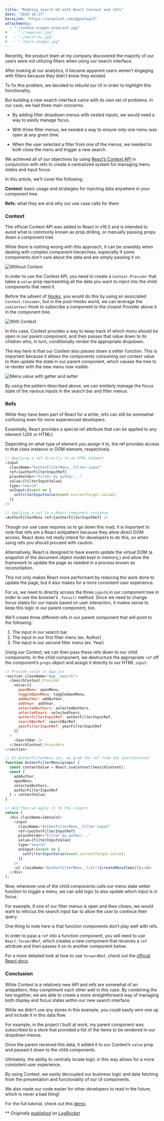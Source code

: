 ```yaml
---
title: "Redoing search UI with React Context and refs"
date: "2019-10-27"
heroLink: "https://unsplash.com/@goshua13"
attachments:
  - "./joshua-aragon-unsplash.jpg"
#   - "./rawpixel.jpg"
#   - "./kevin-ku.jpg"
#   - "./barn-images.jpg"
---
```


Recently, the product team at my company discovered the majority of our users were not utilizing filters when using our search interface.

After looking at our analytics, it became apparent users weren’t engaging with filters because they didn’t know they existed.

To fix this problem, we decided to rebuild our UI in order to highlight this functionality.

But building a new search interface came with its own set of problems. In our case, we had three main concerns:

- By adding filter dropdown menus with nested inputs, we would need a way to easily manage focus.

- With three filter menus, we needed a way to ensure only one menu was open at any given time.

- When the user selected a filter from one of the menus, we needed to both close the menu and trigger a new search.

We achieved all of our objectives by using [React’s Context API](https://blog.logrocket.com/how-and-when-to-use-reacts-new-context-api-b584e41b2704/) in conjunction with refs to create a centralized system for managing menu states and input focus.

In this article, we’ll cover the following:

**Context:** basic usage and strategies for injecting data anywhere in your component tree

**Refs:** what they are and why our use case calls for them

### Context

The official Context API was added to React in v16.3 and is intended to avoid what is commonly known as prop drilling, or manually passing props down a component tree.

While there is nothing wrong with this approach, it can be unwieldy when dealing with complex component hierarchies, especially if some components don’t care about the data and are simply passing it on.

![Without Context](https://drive.google.com/uc?export=view&id=1eJ_V1v65mDzlrjWftb6cHmGOPuHNBV6c)

In order to use the Context API, you need to create a `Context.Provider` that takes a `value` prop representing all the data you want to inject into the child components that need it.

Before the advent of [Hooks](https://blog.logrocket.com/frustrations-with-react-hooks/), you would do this by using an associated `Context.Consumer`, but in the post-Hooks world, we can leverage the `useContext` Hook to subscribe a component to the closest Provider above it in the component tree.

![With Context](https://drive.google.com/uc?export=view&id=12ib9i5CnTFI63l5iaVfQEff4na5Zr-oL)

In this case, Context provides a way to keep track of which menu should be open in our parent component, and then passes that value down to its children who, in turn, conditionally render the appropriate dropdown.

The key here is that our Context also passes down a setter function. This is important because it allows the components consuming our context value to then update the state in our parent component, which causes the tree to re-render with the new menu now visible.

![Menu value with getter and setter](https://drive.google.com/uc?export=view&id=1czOGG0jufp6UMXftWV3PXgRMvLpLH1fE)

By using the pattern described above, we can similarly manage the focus state of the various inputs in the search bar and filter menus.

### Refs

While they have been part of React for a while, refs can still be somewhat confusing even for more experienced developers.

Essentially, React provides a special ref attribute that can be applied to any element (JSX or HTML).

Depending on what type of element you assign it to, the ref provides access to that class instance or DOM element, respectively.

```javascript
// Applying a ref directly to an HTML element
<input
  className="AuthorFilterMenu__filter-input"
  ref={authorFilterInputRef}
  placeholder="Filter by author..."
  value={filterInputValue}
  type="search"
  onInput={event => {
    setFilterInputValue(event.currentTarget.value);
  }}
/>

// Applying a ref to a React component instance
<AuthorFilterMenu ref={authorFilterInputRef} />
```

Though our use case requires us to go down this road, it is important to note that refs are a React antipattern because they allow direct DOM access. React does not really intend for developers to do this, so when using refs you should proceed with caution.

Alternatively, React is designed to have events update the virtual DOM (a snapshot of the document object model kept in memory,) and allow the framework to update the page as needed in a process known as reconciliation.

This not only makes React more performant by reducing the work done to update the page, but it also makes for a more consistent user experience.

For us, we need to directly access the three `input`s in our component tree in order to use the browser’s `.focus()` method. Since we need to change focus states for our inputs based on user interaction, it makes sense to keep this logic in our parent component, too.

We’ll create three different refs in our parent component that will point to the following:

1. The input in our search bar
2. The input in our first filter menu (ex. Author)
3. The input in our second filter menu (ex. Year)

Using our Context, we can then pass these refs down to our child components. In the child component, we destructure the appropriate `ref` off the component’s `props` object and assign it directly to our HTML `input`:

```javascript
// Provide value in App.jsx
<section className="App__search">
  <SearchContext.Provider
    value={{
      openMenu: openMenu,
      toggleOpenMenu: toggleOpenMenu,
      addAuthor: addAuthor,
      addYear: addYear,
      selectedAuthors: selectedAuthors,
      selectedYears: selectedYears,
      authorFilterInputRef: authorFilterInputRef,
      searchBarRef: searchBarRef,
      yearFilterInputRef: yearFilterInputRef
    }}
  >
    <SearchBar />
  </SearchContext.Provider>
</section>

// In AuthorFilterMenu.jsx, we grab the ref from the searchContext
function AuthorFilterMenu(props) {
  const contextValue = React.useContext(SearchContext);
  const {
    addAuthor,
    openMenu,
    selectedAuthors,
    authorFilterInputRef
  } = contextValue;
}

// And then we apply it to the <input>
return (
  <div className={menuCn}>
    <input
      className="AuthorFilterMenu__filter-input"
      ref={authorFilterInputRef}
      placeholder="Filter by author..."
      value={filterInputValue}
      type="search"
      onInput={event => {
        setFilterInputValue(event.currentTarget.value);
      }}
    />
    <ul className="AuthorFilterMenu__list">{createMenuItems()}</ul>
  </div>
);
```

Now, whenever one of the child components calls our menu state setter function to toggle a menu, we can add logic to also update which input is in focus.

For example, if one of our filter menus is open and then closes, we would want to refocus the search input bar to allow the user to continue their query.

One thing to note here is that function components don’t play well with refs.

In order to pass a `ref` into a function component, you will need to use `React.forwardRef`, which creates a new component that receives a `ref` attribute and then passes it on to another component below.

For a more detailed look at how to use `forwardRef`, check out the [official React docs](https://reactjs.org/docs/react-api.html#reactforwardref).

### Conclusion

While Context is a relatively new API and refs are somewhat of an antipattern, they compliment each other well in this case. By combining the two together, we are able to create a more straightforward way of managing both display and focus states within our new search interface.

While we didn’t use any stores in this example, you could easily wire one up and include it in this data flow.

For example, in the project I built at work, my parent component was subscribed to a store that provided a list of the items to be rendered in our dropdown menus.

Once the parent received this data, it added it to our Context’s `value` prop and passed it down to the child components.

Ultimately, the ability to centrally locate logic in this way allows for a more consistent user experience.

By using Context, we easily decoupled our business logic and data fetching from the presentation and functionality of our UI components.

We also made our code easier for other developers to read in the future, which is never a bad thing!

For the full tutorial, check out this [demo](https://codesandbox.io/s/laughing-lichterman-lxl1y).

\*\* _Originally [published](https://blog.logrocket.com/redoing-search-ui-with-react-context-and-refs/) on [LogRocket](https://logrocket.com/)_
